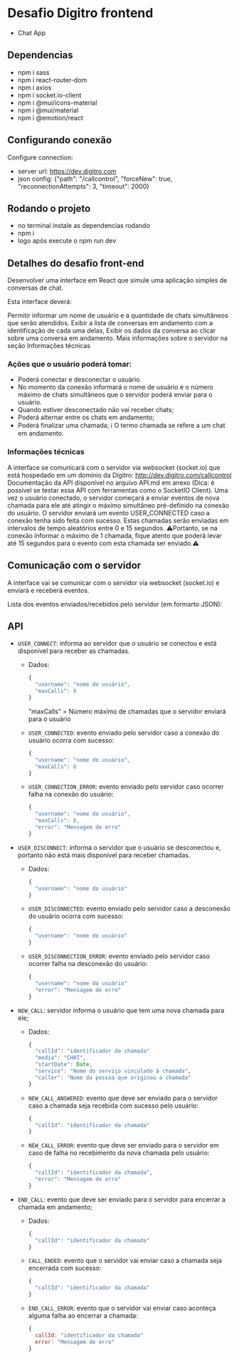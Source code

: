 # Desafio Digitro frontend

- Chat App

## Dependencias
- npm i sass
- npm i react-router-dom
- npm i axios
- npm i socket.io-client
- npm i @mui/icons-material
- npm i @mui/material
- npm i @emotion/react

## Configurando conexão
Configure connection:
- server url: https://dev.digitro.com
- json config: {"path": "/callcontrol", "forceNew": true, "reconnectionAttempts": 3, "timeout": 2000}

## Rodando o projeto
- no terminal instale as dependencias rodando
- npm i
- logo após execute o npm run dev

## Detalhes do desafio front-end

Desenvolver uma interface em React que simule uma aplicação simples de conversas de chat.

Esta interface deverá:

Permitir informar um nome de usuário e a quantidade de chats simultâneos que serão atendidos.
Exibir a lista de conversas em andamento com a identificação de cada uma delas,
Exibir os dados da conversa ao clicar sobre uma conversa em andamento.
Mais informações sobre o servidor na seção Informações técnicas

### Ações que o usuário poderá tomar:
- Poderá conectar e desconectar o usuário.
- No momento da conexão informará o nome de usuário e o número máximo de chats simultâneos que o servidor poderá enviar para o usuário.
- Quando estiver desconectado não vai receber chats;
- Poderá alternar entre os chats em andamento;
- Poderá finalizar uma chamada;
ℹ O termo chamada se refere a um chat em andamento.

### Informações técnicas
A interface se comunicará com o servidor via websocket (socket.io) que está hospedado em um domínio da Dígitro: http://dev.digitro.com/callcontrol
Documentação da API disponível no arquivo API.md em anexo (Dica: é possível se testar essa API com ferramentas como o SocketIO Client).
Uma vez o usuário conectado, o servidor começará a enviar eventos de nova chamada para ele até atingir o máximo simultâneo pré-definido na conexão do usuário.
O servidor enviará um evento USER_CONNECTED caso a conexão tenha sido feita com sucesso.
Estas chamadas serão enviadas em intervalos de tempo aleatórios entre 0 e 15 segundos. ⚠Portanto, se na conexão informar o máximo de 1 chamada, fique atento que poderá levar até 15 segundos para o evento com esta chamada ser enviado.⚠

## Comunicação com o servidor

A interface vai se comunicar com o servidor via websocket (socket.io) e enviará e receberá eventos.

Lista dos eventos enviados/recebidos pelo servidor (em formarto JSON):

## API
* ```USER_CONNECT```: informa ao servidor que o usuário se conectou e está disponível para receber as chamadas.
  * Dados:

      ```javascript
      {
        "username": "nome do usuário",
        "maxCalls": 8 
      }
      ```
      "maxCalls" = Número máximo de chamadas que o servidor enviará para o usuário

  * ```USER_CONNECTED```: evento enviado pelo servidor caso a conexão do usuário ocorra com sucesso:

    ```javascript
    {
      "username": "nome do usuário",
      "maxCalls": 8
    }
    ```

  * ```USER_CONNECTION_ERROR```: evento enviado pelo servidor caso ocorrer falha na conexão do usuário:

    ```javascript
    {
      "username": "nome do usuário",
      "maxCalls": 8,
      "error": "Mensagem de erro"
    }
    ```

* ```USER_DISCONNECT```: informa o servidor que o usuário se desconectou e, portanto não está mais disponível para receber chamadas.
  * Dados:

      ```javascript
      {
        "username": "nome do usuário"
      }
      ```

  * ```USER_DISCONNECTED```: evento enviado pelo servidor caso a desconexão do usuário ocorra com sucesso:

    ```javascript
    {
      "username": "nome do usuário"
    }
    ```

  * ```USER_DISCONNECTION_ERROR```: evento enviado pelo servidor caso ocorrer falha na desconexão do usuário:

    ```javascript
    {
      "username": "nome do usuário"
      "error": "Mensagem de erro"
    }
    ```

* ```NEW_CALL```: servidor informa o usuário que tem uma nova chamada para ele;
  * Dados:

      ```javascript
      {
        "callId": "identificador da chamada"
        "media": "CHAT",
        "startDate": Date,
        "service": "Nome do serviço vinculado à chamada",
        "caller": "Nome da pessoa que originou a chamada" 
      }
      ```

  * ```NEW_CALL_ANSWERED```: evento que deve ser enviado para o servidor caso a chamada seja recebida com sucesso pelo usuário:

    ```javascript
    {
      "callId": "identificador da chamada"
    }
    ```

  * ```NEW_CALL_ERROR```: evento que deve ser enviado para o servidor em caso de falha no recebimento da nova chamada pelo usuário:

    ```javascript
    {
      "callId": "identificador da chamada",
      "error": "Mensagem de erro"
    }
    ```

* ```END_CALL```: evento que deve ser enviado para o servidor para encerrar a chamada em andamento;
  * Dados:

      ```javascript
      {
        "callId": "identificador da chamada"
      }
      ```

  * ```CALL_ENDED```: evento que o servidor vai enviar caso a chamada seja encerrada com sucesso:

    ```javascript
    {
      "callId": "identificador da chamada"
    }
    ```

  * ```END_CALL_ERROR```: evento que o servidor vai enviar caso aconteça alguma falha ao encerrar a chamada:

    ```javascript
    {
      callId: "identificador da chamada"
      error: "Mensagem de erro"
    }
    ```
